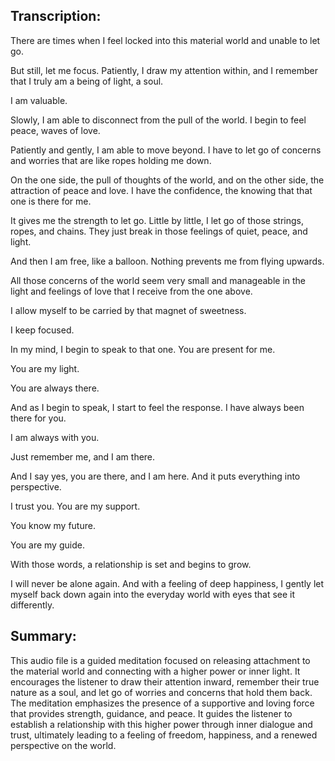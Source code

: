 ## Transcription:

There are times when I feel locked into this material world and unable to let go.

But still, let me focus. Patiently, I draw my attention within, and I remember that I truly am a being of light, a soul.

I am valuable.

Slowly, I am able to disconnect from the pull of the world. I begin to feel peace, waves of love.

Patiently and gently, I am able to move beyond. I have to let go of concerns and worries that are like ropes holding me down.

On the one side, the pull of thoughts of the world, and on the other side, the attraction of peace and love. I have the confidence, the knowing that that one is there for me.

It gives me the strength to let go. Little by little, I let go of those strings, ropes, and chains. They just break in those feelings of quiet, peace, and light.

And then I am free, like a balloon. Nothing prevents me from flying upwards.

All those concerns of the world seem very small and manageable in the light and feelings of love that I receive from the one above.

I allow myself to be carried by that magnet of sweetness.

I keep focused.

In my mind, I begin to speak to that one. You are present for me.

You are my light.

You are always there.

And as I begin to speak, I start to feel the response. I have always been there for you.

I am always with you.

Just remember me, and I am there.

And I say yes, you are there, and I am here. And it puts everything into perspective.

I trust you. You are my support.

You know my future.

You are my guide.

With those words, a relationship is set and begins to grow.

I will never be alone again. And with a feeling of deep happiness, I gently let myself back down again into the everyday world with eyes that see it differently.

## Summary:

This audio file is a guided meditation focused on releasing attachment to the material world and connecting with a higher power or inner light. It encourages the listener to draw their attention inward, remember their true nature as a soul, and let go of worries and concerns that hold them back. The meditation emphasizes the presence of a supportive and loving force that provides strength, guidance, and peace. It guides the listener to establish a relationship with this higher power through inner dialogue and trust, ultimately leading to a feeling of freedom, happiness, and a renewed perspective on the world.

